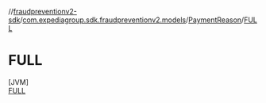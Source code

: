 //[fraudpreventionv2-sdk](../../../../index.md)/[com.expediagroup.sdk.fraudpreventionv2.models](../../index.md)/[PaymentReason](../index.md)/[FULL](index.md)

# FULL

[JVM]\
[FULL](index.md)
